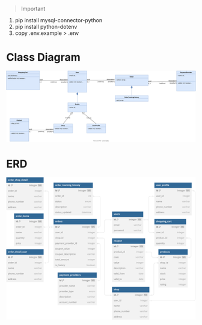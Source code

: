 > Important

1. pip install mysql-connector-python
2. pip install python-dotenv
3. copy .env.example > .env

# Class Diagram

![Class Diagram](<Class Diagram.drawio.svg>)

# ERD

![Alt text](erd.svg)
